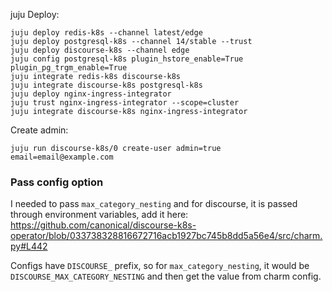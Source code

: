 juju Deploy:
```auto
juju deploy redis-k8s --channel latest/edge
juju deploy postgresql-k8s --channel 14/stable --trust
juju deploy discourse-k8s --channel edge
juju config postgresql-k8s plugin_hstore_enable=True plugin_pg_trgm_enable=True
juju integrate redis-k8s discourse-k8s
juju integrate discourse-k8s postgresql-k8s
juju deploy nginx-ingress-integrator
juju trust nginx-ingress-integrator --scope=cluster
juju integrate discourse-k8s nginx-ingress-integrator
```
Create admin:
```
juju run discourse-k8s/0 create-user admin=true email=email@example.com
```

### Pass config option
I needed to pass `max_category_nesting` and for discourse, it is passed through environment variables, add it here:
https://github.com/canonical/discourse-k8s-operator/blob/033738328816672716acb1927bc745b8dd5a56e4/src/charm.py#L442

Configs have `DISCOURSE_` prefix, so for `max_category_nesting`, it would be `DISCOURSE_MAX_CATEGORY_NESTING` and then get the value from charm config.